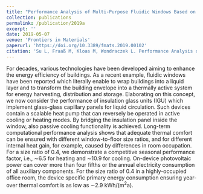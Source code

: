 ```yaml
---
title: "Performance Analysis of Multi-Purpose Fluidic Windows Based on Structured Glass-Glass Laminates in a Triple Glazing"
collection: publications
permalink: /publication/2019a
excerpt: ''
date: 2019-05-07
venue: 'Frontiers in Materials'
paperurl: 'https://doi.org/10.3389/fmats.2019.00102'
citation: 'Su L, Fraaß M, Kloas M, Wondraczek L. Performance Analysis of Multi-Purpose Fluidic Windows Based on Structured Glass-Glass Laminates in a Triple Glazing. Front Mater 2019;6:102.'
---
```


For decades, various technologies have been developed aiming to enhance the energy efficiency of buildings. As a recent example, fluidic windows have been reported which literally enable to wrap buildings into a liquid layer and to transform the building envelope into a thermally active system for energy harvesting, distribution and storage. Elaborating on this concept, we now consider the performance of insulation glass units (IGU) which implement glass-glass capillary panels for liquid circulation. Such devices contain a scalable heat pump that can reversely be operated in active cooling or heating modes. By bridging the insulation panel inside the window, also passive cooling functionality is achieved. Long-term computational performance analysis shows that adequate thermal comfort can be ensured with different window-to-floor size ratios, and for different internal heat gain, for example, caused by differences in room occupation. For a size ratio of 0.4, we demonstrate a competitive seasonal performance factor, i.e., ∼6.5 for heating and ∼10.9 for cooling. On-device photovoltaic power can cover more than four fifths or the annual electricity consumption of all auxiliary components. For the size ratio of 0.4 in a highly-occupied office room, the device specific primary energy consumption ensuring year-over thermal comfort is as low as ∼2.9 kWh/(m<sup>2</sup>a).
